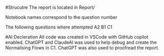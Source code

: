 #Strucutre
The report is located in Report/

Notebook names correspond to the question number

The following questions where attempted
A2
B1
C1

#AI Decleration
All code was created in VSCode with GitHub copilot enabled.
ChatGPT and ClaudeAI was used to help debug and create the Normalising Flows in C1.
ChatGPT was also used to proofread the report.